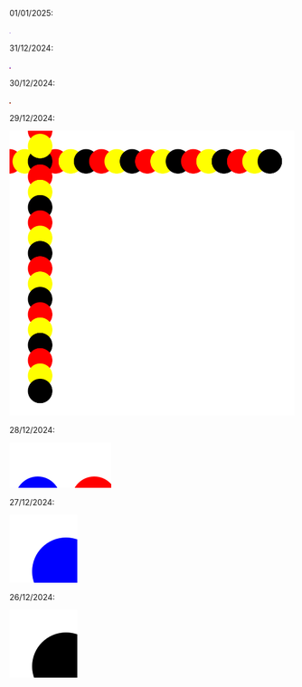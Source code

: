 01/01/2025:

![007](DevNotes/2025_01/2025_01_01.svg)

31/12/2024:

![006](DevNotes/2024_12/2024_12_31.svg)

30/12/2024:

![005](DevNotes/2024_12/2024_12_30.svg)

29/12/2024:

![004](DevNotes/2024_12/2024_12_29.svg)

28/12/2024:

![003](DevNotes/2024_12/2024_12_28.svg)

27/12/2024:

![002](DevNotes/2024_12/2024_12_27.svg)

26/12/2024:

![001](DevNotes/2024_12/2024_12_26.svg)
